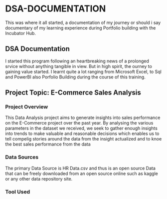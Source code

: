 # DSA-DOCUMENTATION
This was where it all started, a documentation of my journey or should i say documentary of my learning experience during Portfolio building with the Incubator Hub.

## DSA Documentation
I started this program following an heartbreaking news of a prolonged srvice without anything tangible in view. But in high spirit, the ourney to gaining value started. I learnt quite a lot ranging from Microsoft Excel, to Sql and PowerBI also Porfolio Building during the course of this training. 

## Project Topic: E-Commerce Sales Analysis
### Project Overview
This Data Analysis project aims to generate insights into sales performance on the E-Commerce project over the past year. By analysing the various parameters in the dataset we received, we seek to gather enough insights into trends to make valuable and reasonable decisions which enables us to tell compelig stories around the data from the insight actualized and to knoe the best sales performance from the data

### Data Sources
The primary Data Source is HR Data.csv and thus is an open source Data that can be freely downloaded from an open source online such as kaggle  or any other data repository site.

### Tool Used

